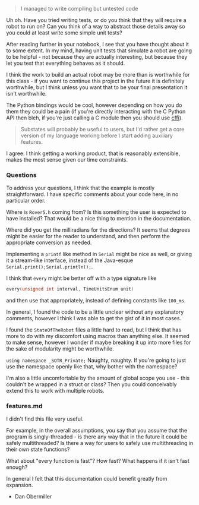 > I managed to write compiling but untested code

Uh oh.  Have you tried writing tests, or do you think that they will require a robot
to run on?  Can you think of a way to abstract those details away so you could at least
write some simple unit tests?

After reading further in your notebook, I see that you have thought about it to some extent.
In my mind, having unit tests that simulate a robot are going to be helpful - not because
they are actually interesting, but because they let you test that everything behaves as it
should.

I think the work to build an actual robot may be more than is worthwhile for this class - if
you want to continue this project in the future it is definitely worthwhile, but I think
unless you want that to be your final presentation it isn't worthwhile.

The Python bindings would be cool, however depending on how you do them they could be a pain
(if you're directly interacting with the C Python API then bleh, if you're just calling a C
module then you should use [cffi][1]).

> Substates will probably be useful to users, but I'd rather get a core version of my language
> working before I start adding auxiliary features.

I agree. I think getting a working product, that is reasonably extensible, makes the most sense
given our time constraints.

### Questions
To address your questions, I think that the example is mostly straightforward.  I have specific
comments about your code here, in no particular order.

Where is `Rover5.h` coming from?  Is this something the user is expected to have installed? That
would be a nice thing to mention in the documentation.

Where did you get the milliradians for the directions?  It seems that degrees might be easier for
the reader to understand, and then perform the appropriate conversion as needed.

Implementing a `printf` like method in `Serial` might be nice as well, or giving it a stream-like
interface, instead of the Java-esque `Serial.print();Serial.println();`.

I think that `every` might be better off with a type signature like

```c++
every(unsigned int interval, TimeUnitsEnum unit)
```

and then use that appropriately, instead of defining constants like `100_ms`.

In general, I found the code to be a little unclear without any explanatory comments, however I 
think I was able to get the gist of it in most cases.

I found the `StateOfTheRobot` files a little hard to read, but I think that has more to do with
my discomfort using macros than anything else.  It seemed to make sense, however I wonder if 
maybe breaking it up into more files for the sake of modularity might be worthwhile.

`using namespace _SOTR_Private;` Naughty, naughty.  If you're going to just use the namespace openly
like that, why bother with the namespace?

I'm also a little uncomfortable by the amount of global scope you use - this couldn't be wrapped in
a struct or class?  Then you could conceivably extend this to work with multiple robots.


### features.md

I didn't find this file very useful.  

For example, in the overall assumptions, you say that you assume that the program is 
singly-threaded - is there any way that in the future it could be safely multithreaded? 
Is there a way for users to safely use multithreading in their own state functions?

What about "every function is fast"?  How fast?  What happens if it isn't fast enough?

In general I felt that this documentation could benefit greatly from expansion.


- Dan Obermiller



  [1]: https://cffi.readthedocs.org/en/latest/

